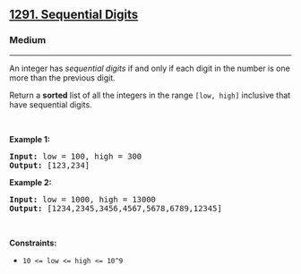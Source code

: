<h2><a href="https://leetcode.com/problems/sequential-digits/">1291. Sequential Digits</a></h2><h3>Medium</h3><hr><div style="user-select: auto;"><p style="user-select: auto;">An&nbsp;integer has <em style="user-select: auto;">sequential digits</em> if and only if each digit in the number is one more than the previous digit.</p>

<p style="user-select: auto;">Return a <strong style="user-select: auto;">sorted</strong> list of all the integers&nbsp;in the range <code style="user-select: auto;">[low, high]</code>&nbsp;inclusive that have sequential digits.</p>

<p style="user-select: auto;">&nbsp;</p>
<p style="user-select: auto;"><strong style="user-select: auto;">Example 1:</strong></p>
<pre style="user-select: auto;"><strong style="user-select: auto;">Input:</strong> low = 100, high = 300
<strong style="user-select: auto;">Output:</strong> [123,234]
</pre><p style="user-select: auto;"><strong style="user-select: auto;">Example 2:</strong></p>
<pre style="user-select: auto;"><strong style="user-select: auto;">Input:</strong> low = 1000, high = 13000
<strong style="user-select: auto;">Output:</strong> [1234,2345,3456,4567,5678,6789,12345]
</pre>
<p style="user-select: auto;">&nbsp;</p>
<p style="user-select: auto;"><strong style="user-select: auto;">Constraints:</strong></p>

<ul style="user-select: auto;">
	<li style="user-select: auto;"><code style="user-select: auto;">10 &lt;= low &lt;= high &lt;= 10^9</code></li>
</ul>
</div>
